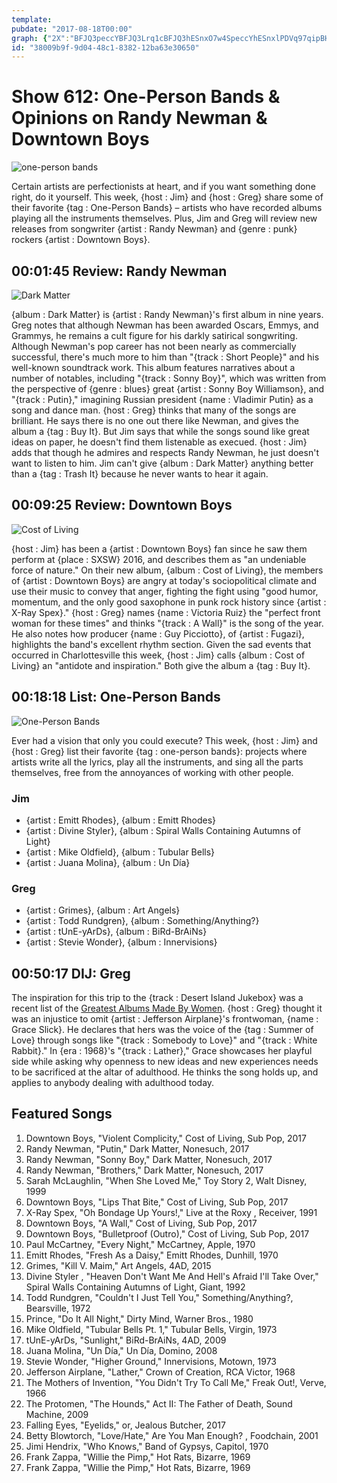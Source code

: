 ```yaml
---
template: 
pubdate: "2017-08-18T00:00"
graph: {"2X":"BFJQ3peccYBFJQ3Lrq1cBFJQ3hESnxO7w4SpeccYhESnxlPDVq97qipBHm1GBQsAMX6cfd","FP":"97qipX6cfd1402X8tXhO1402X2PPXl1402X1bfL81402Xt9mn1k2yFqt9mn18tXhOt9mn197qipBHm1G1bfL8k2yFq","UI":"BFK6tX6cfdBFK6tBHm1GETZoVZSCGsIf6aHcIEI5IDEqmWV7EKQn2gdtF2hYPbHEtyE1w24TN0QrQfRZ0Sdnsr7BMtBF0T4rxG0o","2BT":"BHm1GG6NdZG6NdZuuBkr53mKxWcdu5Wcdu5uuBkr"}
id: "38009b9f-9d04-48c1-8382-12ba63e30650"
---
```






# Show 612: One-Person Bands & Opinions on Randy Newman & Downtown Boys

![one-person bands](https://static.soundopinions.org/images/2017/onemanband_web.jpg)

Certain artists are perfectionists at heart, and if you want something done right, do it yourself. This week, {host : Jim} and {host : Greg} share some of their favorite {tag : One-Person Bands} – artists who have recorded albums playing all the instruments themselves. Plus, Jim and Greg will review new releases from songwriter {artist : Randy Newman} and {genre : punk} rockers {artist : Downtown Boys}.



## 00:01:45 Review: Randy Newman

![Dark Matter](https://static.soundopinions.org/assets/612/2X0.jpg)

{album : Dark Matter} is {artist : Randy Newman}'s first album in nine years. Greg notes that although Newman has been awarded Oscars, Emmys, and Grammys, he remains a cult figure for his darkly satirical songwriting. Although Newman's pop career has not been nearly as commercially successful, there's much more to him than "{track : Short People}" and his well-known soundtrack work. This album features narratives about a number of notables, including "{track : Sonny Boy}", which was written from the perspective of {genre : blues} great {artist : Sonny Boy Williamson}, and "{track : Putin}," imagining Russian president {name : Vladimir Putin} as a song and dance man. {host : Greg} thinks that many of the songs are brilliant. He says there is no one out there like Newman, and gives the album a {tag : Buy It}. But Jim says that while the songs sound like great ideas on paper, he doesn't find them listenable as execued. {host : Jim} adds that though he admires and respects Randy Newman, he just doesn't want to listen to him. Jim can't give {album : Dark Matter} anything better than a {tag : Trash It} because he never wants to hear it again.



## 00:09:25 Review: Downtown Boys

![Cost of Living](https://static.soundopinions.org/assets/612/FP0.jpg)

{host : Jim} has been a {artist : Downtown Boys} fan since he saw them perform at {place : SXSW} 2016, and describes them as "an undeniable force of nature." On their new album, {album : Cost of Living}, the members of {artist : Downtown Boys} are angry at today's sociopolitical climate and use their music to convey that anger, fighting the fight using "good humor, momentum, and the only good saxophone in punk rock history since {artist : X-Ray Spex}." {host : Greg} names {name : Victoria Ruiz} the "perfect front woman for these times" and thinks "{track : A Wall}" is the song of the year. He also notes how producer {name : Guy Picciotto}, of {artist : Fugazi},  highlights the band's excellent rhythm section. Given the sad events that occurred in Charlottesville this week, {host : Jim} calls {album : Cost of Living} an "antidote and inspiration."  Both give the album a {tag : Buy It}.



## 00:18:18 List: One-Person Bands

![One-Person Bands](https://static.soundopinions.org/assets/612/UI0.jpg)

Ever had a vision that only you could execute?  This week, {host : Jim} and {host : Greg} list their favorite {tag : one-person bands}: projects where artists write all the lyrics, play all the instruments, and sing all the parts themselves, free from the annoyances of working with other people.


### Jim

- {artist : Emitt Rhodes}, {album : Emitt Rhodes}
- {artist : Divine Styler}, {album : Spiral Walls Containing Autumns of Light}
- {artist : Mike Oldfield}, {album : Tubular Bells}
- {artist : Juana Molina}, {album : Un Día}


### Greg

- {artist : Grimes}, {album : Art Angels}
- {artist : Todd Rundgren}, {album : Something/Anything?}
- {artist : tUnE-yArDs}, {album : BiRd-BrAiNs}
- {artist : Stevie Wonder}, {album : Innervisions}



## 00:50:17 DIJ: Greg

The inspiration for this trip to the {track : Desert Island Jukebox} was a recent list of the [Greatest Albums Made By Women](http://www.npr.org/2017/07/24/538387823/turning-the-tables-150-greatest-albums-made-by-women). {host : Greg} thought it was an injustice to omit {artist : Jefferson Airplane}'s frontwoman, {name : Grace Slick}. He declares that hers was the voice of the {tag : Summer of Love} through songs like "{track : Somebody to Love}" and "{track : White Rabbit}."  In {era : 1968}'s "{track : Lather}," Grace showcases her playful side while asking why openness to new ideas and new experiences needs to be sacrificed at the altar of adulthood. He thinks the song holds up, and applies to anybody dealing with adulthood today.



## Featured Songs

1. Downtown Boys, "Violent Complicity," Cost of Living, Sub Pop, 2017
2. Randy Newman, "Putin," Dark Matter, Nonesuch, 2017
3. Randy Newman, "Sonny Boy," Dark Matter, Nonesuch, 2017
4. Randy Newman, "Brothers," Dark Matter, Nonesuch, 2017
5. Sarah McLaughlin, "When She Loved Me," Toy Story 2, Walt Disney, 1999
6. Downtown Boys, "Lips That Bite," Cost of Living, Sub Pop, 2017
7. X-Ray Spex, "Oh Bondage Up Yours!," Live at the Roxy , Receiver, 1991
8. Downtown Boys, "A Wall," Cost of Living, Sub Pop, 2017
9. Downtown Boys, "Bulletproof (Outro)," Cost of Living, Sub Pop, 2017
10. Paul McCartney, "Every Night," McCartney, Apple, 1970
11. Emitt Rhodes, "Fresh As a Daisy," Emitt Rhodes, Dunhill, 1970
12. Grimes, "Kill V. Maim," Art Angels, 4AD, 2015
13. Divine Styler , "Heaven Don't Want Me And Hell's Afraid I'll Take Over," Spiral Walls Containing Autumns of Light, Giant, 1992
14. Todd Rundgren, "Couldn't I Just Tell You," Something/Anything?, Bearsville, 1972
15. Prince, "Do It All Night," Dirty Mind, Warner Bros., 1980
16. Mike Oldfield, "Tubular Bells Pt. 1," Tubular Bells, Virgin, 1973
17. tUnE-yArDs, "Sunlight," BiRd-BrAiNs, 4AD, 2009
18. Juana Molina, "Un Día," Un Día, Domino, 2008
19. Stevie Wonder, "Higher Ground," Innervisions, Motown, 1973
20. Jefferson Airplane, "Lather," Crown of Creation, RCA Victor, 1968
21. The Mothers of Invention, "You Didn't Try To Call Me," Freak Out!, Verve, 1966
22. The Protomen, "The Hounds," Act II: The Father of Death, Sound Machine, 2009
23. Falling Eyes, "Eyelids," or, Jealous Butcher, 2017
24. Betty Blowtorch, "Love/Hate," Are You Man Enough? , Foodchain, 2001
25. Jimi Hendrix, "Who Knows," Band of Gypsys, Capitol, 1970
26. Frank Zappa, "Willie the Pimp," Hot Rats, Bizarre, 1969
27. Frank Zappa, "Willie the Pimp," Hot Rats, Bizarre, 1969